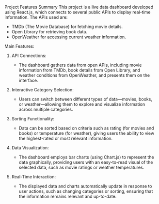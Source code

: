 Project Features Summary
This project is a live data dashboard developed using React.js, which connects to several public APIs to display real-time information. The APIs used are:
- TMDb (The Movie Database) for fetching movie details.
- Open Library for retrieving book data.
- OpenWeather for accessing current weather information.

Main Features:
1. API Connections:
   - The dashboard gathers data from open APIs, including movie information from TMDb, book details from Open Library, and weather conditions from OpenWeather, and presents them on the interface.
  
2. Interactive Category Selection:
   - Users can switch between different types of data—movies, books, or weather—allowing them to explore and visualize information across multiple categories.

3. Sorting Functionality:
   - Data can be sorted based on criteria such as rating (for movies and books) or temperature (for weather), giving users the ability to view the highest-rated or most relevant information.

4. Data Visualization:
   - The dashboard employs bar charts (using Chart.js) to represent the data graphically, providing users with an easy-to-read visual of the selected data, such as movie ratings or weather temperatures.

5. Real-Time Interaction:
   - The displayed data and charts automatically update in response to user actions, such as changing categories or sorting, ensuring that the information remains relevant and up-to-date.

